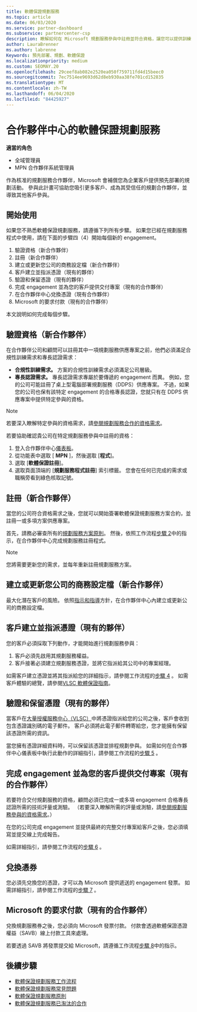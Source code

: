 ```yaml
---
title: 軟體保證規劃服務
ms.topic: article
ms.date: 06/03/2020
ms.service: partner-dashboard
ms.subservice: partnercenter-csp
description: 瞭解如何在 Microsoft 規劃服務參與中註冊並符合資格，讓您可以提供訓練和其他服務給具有軟體保證的客戶。
author: LauraBrenner
ms.author: labrenne
Keywords: 預先部署、規劃、軟體保證
ms.localizationpriority: medium
ms.custom: SEOMAY.20
ms.openlocfilehash: 29ceef8ab082e2520ea050f759711fd4d15beec0
ms.sourcegitcommit: 7ec7514ee9693d62d8eb930aa38fe701cd152835
ms.translationtype: MT
ms.contentlocale: zh-TW
ms.lasthandoff: 06/04/2020
ms.locfileid: "84425927"
---
```

# <a name="software-assurance-planning-services-in-partner-center"></a>合作夥伴中心的軟體保證規劃服務

**適當的角色**

- 全域管理員
- MPN 合作夥伴系統管理員

作為核准的規劃服務合作夥伴，Microsoft 會補償您為企業客戶提供預先部署的規劃活動。 參與此計畫可協助您吸引更多客戶、成為其受信任的規劃合作夥伴，並導致其他客戶參與。

## <a name="get-started"></a>開始使用

如果您不熟悉軟體保證規劃服務，請遵循下列所有步驟。 如果您已經在規劃服務程式中使用，請在下面的步驟四（4）開始每個新的 engagement。

1. 驗證資格（新合作夥伴）
2. 註冊（新合作夥伴）
3. 建立或更新您公司的商務設定檔（新合作夥伴）
4. 客戶建立並指派憑證（現有的夥伴）
5. 驗證和保留憑證（現有的夥伴）
6. 完成 engagement 並為您的客戶提供交付專案（現有的合作夥伴）
7. 在合作夥伴中心兌換憑證（現有合作夥伴）
8. Microsoft 的要求付款（現有的合作夥伴）

本文說明如何完成每個步驟。

## <a name="verify-eligibility-new-partners"></a>驗證資格（新合作夥伴）

在合作夥伴公司和顧問可以註冊其中一項規劃服務供應專案之前，他們必須滿足合規性訓練需求和專長認證需求：

- **合規性訓練需求。** 方案的合規性訓練需求必須滿足公司層級。
- **專長認證需求。** 專長認證需求專屬於要傳遞的 engagement 而異。 例如，您的公司可能註冊了桌上型電腦部署規劃服務（DDPS）供應專案。 不過，如果您的公司也保有該特定 engagement 的合格專長認證，您就只有在 DDPS 供應專案中提供特定參與的資格。

>[!NOTE]
> 若要深入瞭解特定參與的資格需求，請[參閱規劃服務合作的資格需求](software-assurance-dps-requirements.md)。

若要協助確認貴公司在特定規劃服務參與中註冊的資格：

1. 登入合作夥伴中心[儀表板](https://partner.microsoft.com/dashboard/home)。
2. 從功能表中選取 [ **MPN** ]，然後選取 [**程式**]。
3. 選取 [**軟體保證註冊**]。
4. 選取頁面頂端的 [**規劃服務程式註冊**] 索引標籤。 您會在任何已完成的需求或職稱旁看到綠色核取記號。

## <a name="enroll-new-partners"></a>註冊（新合作夥伴）

當您的公司符合資格需求之後，您就可以開始簽署軟體保證規劃服務方案合約，並註冊一或多項方案供應專案。

首先，請務必審查所有的[規劃服務方案原則](https://go.microsoft.com/fwlink/?linkid=2115984)。 然後，依照工作流程[步驟 2](https://go.microsoft.com/fwlink/?linkid=2115983)中的指示，在合作夥伴中心完成規劃服務註冊程式。

>[!NOTE]
> 您將需要更新您的需求，並每年重新註冊規劃服務方案。

## <a name="create-or-update-your-companys-business-profile-new-partners"></a>建立或更新您公司的商務設定檔（新合作夥伴）

最大化潛在客戶的風險。 依照[指示和指導](https://docs.microsoft.com/partner-center/create-a-marketing-profile)方針，在合作夥伴中心內建立或更新公司的商務設定檔。

## <a name="customer-creates-and-assigns-voucher-existing-partners"></a>客戶建立並指派憑證（現有的夥伴）

您的客戶必須採取下列動作，才能開始進行規劃服務參與：

1. 客戶必須先啟用其規劃服務權益。
2. 客戶接著必須建立規劃服務憑證，並將它指派給其公司中的專案經理。

如需客戶建立憑證並將其指派給您的詳細指示，請參閱工作流程的[步驟 4](https://go.microsoft.com/fwlink/?linkid=2115983) 。 如需客戶體驗的總覽，請參閱[VLSC 軟體保證指南](https://download.microsoft.com/download/A/7/D/A7D04694-1B1E-4B18-918F-0EDCD43BA2E5/VLSC-Software-Assurance-Guide_en-US.pdf)。

## <a name="validate-and-reserve-voucher-existing-partners"></a>驗證和保留憑證（現有的夥伴）

當客戶在[大量授權服務中心（VLSC）](https://www.microsoft.com/Licensing/servicecenter/default.aspx)中將憑證指派給您的公司之後，客戶會收到包含憑證識別碼的電子郵件。 客戶必須將此電子郵件轉寄給您，您才能擁有保留該憑證所需的資訊。

當您擁有憑證詳細資料時，可以保留該憑證並排程規劃參與。 如需如何在合作夥伴中心儀表板中執行此動作的詳細指引，請參閱工作流程的[步驟 5](https://go.microsoft.com/fwlink/?linkid=2115983) 。

## <a name="complete-engagement-and-provide-deliverables-to-your-customer-existing-partners"></a>完成 engagement 並為您的客戶提供交付專案（現有的合作夥伴）

若要符合交付規劃服務的資格，顧問必須已完成一或多項 engagement 合格專長認證所需的技術評量或測驗。 （若要深入瞭解所需的評量或測驗，請[參閱規劃服務參與的資格需求](software-assurance-dps-requirements.md)。）

在您的公司完成 engagement 並提供最終的完整交付專案給客戶之後，您必須填寫並提交線上完成報告。

如需詳細指引，請參閱工作流程的[步驟 6](https://go.microsoft.com/fwlink/?linkid=2115983) 。

## <a name="redeem-voucher"></a>兌換憑券

您必須先兌換您的憑證，才可以為 Microsoft 提供遞送的 engagement 發票。 如需詳細指引，請參閱工作流程的[步驟 7](https://go.microsoft.com/fwlink/?linkid=2115983) 。

## <a name="request-payment-from-microsoft-existing-partners"></a>Microsoft 的要求付款（現有的合作夥伴）

兌換規劃服務券之後，您必須向 Microsoft 發票付款。 付款會透過軟體保證憑證權益（SAVB）線上付款工具來處理。

若要透過 SAVB 將發票提交給 Microsoft，請遵循工作流程[步驟 8](https://go.microsoft.com/fwlink/?linkid=2115983)中的指示。

## <a name="next-steps"></a>後續步驟

- [軟體保證規劃服務工作流程](https://go.microsoft.com/fwlink/?linkid=2115983)
- [軟體保證規劃服務常見問題](https://go.microsoft.com/fwlink/?linkid=2116077)
- [軟體保證規劃服務原則](https://go.microsoft.com/fwlink/?linkid=2115984)
- [軟體保證規劃服務已淘汰的合作](https://query.prod.cms.rt.microsoft.com/cms/api/am/binary/RE4sln9)
